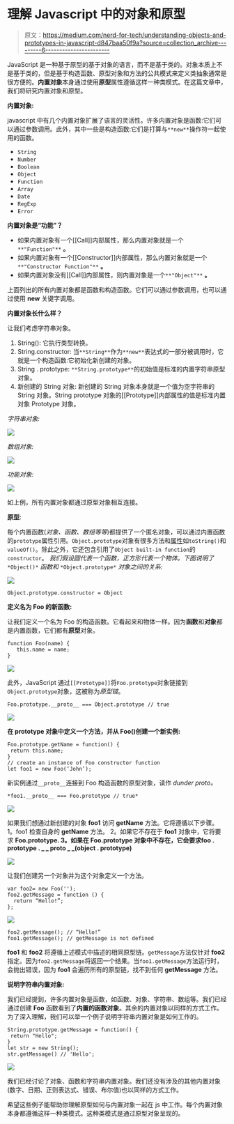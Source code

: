 # 理解 Javascript 中的对象和原型

> 原文：<https://medium.com/nerd-for-tech/understanding-objects-and-prototypes-in-javascript-d847baa50f9a?source=collection_archive---------6----------------------->

JavaScript 是一种基于原型的基于对象的语言，而不是基于类的。对象本质上不是基于类的，但是基于构造函数、原型对象和方法的公共模式来定义类抽象通常是很方便的。**内置对象**本身通过使用**原型**属性遵循这样一种类模式。在这篇文章中，我们将研究内置对象和原型。

**内置对象:**

javascript 中有几个内置对象扩展了语言的灵活性。许多内置对象是函数:它们可以通过参数调用。此外，其中一些是构造函数:它们是打算与`**new**`操作符一起使用的函数。

*   `String`
*   `Number`
*   `Boolean`
*   `Object`
*   `Function`
*   `Array`
*   `Date`
*   `RegExp`
*   `Error`

**内置对象是“功能”？**

*   如果内置对象有一个[[Call]]内部属性，那么内置对象就是一个`**"Function"**` **。**
*   如果内置对象有一个[[Constructor]]内部属性，那么内置对象就是一个`**"Constructor Function"**` **。**
*   如果内置对象没有[[Call]]内部属性，则内置对象是一个`**"Object"**` **。**

上面列出的所有内置对象都是函数和构造函数。它们可以通过参数调用，也可以通过使用 **new** 关键字调用。

**内置对象长什么样？**

让我们考虑字符串对象。

1.  String():
    它执行类型转换。
2.  String.constructor:
    当`**String**`作为`**new**`表达式的一部分被调用时，它就是一个构造函数:它初始化新创建的对象。
3.  String . prototype:
    `**String.prototype**`的初始值是标准的内置字符串原型对象。
4.  新创建的 String 对象:
    新创建的 String 对象本身就是一个值为空字符串的 String 对象。String prototype 对象的[[Prototype]]内部属性的值是标准内置对象 Prototype 对象。

*字符串对象:*

![](img/657452f5d7bea965f273f0aa69d9e645.png)

*数组对象:*

![](img/b810cc33ad9a5cf194328b6d06b71fce.png)

*功能对象:*

![](img/e31efe34cd3392e684373aeb76405b65.png)

如上例，所有内置对象都通过原型对象相互连接。

**原型**:

每个内置函数(*对象、函数、数组等等*)都提供了一个匿名对象，可以通过内置函数的`prototype`属性引用。`Object.prototype`对象有很多方法和[属性](https://www.javascripttutorial.net/javascript-object-properties/)如`toString()`和`valueOf()`。除此之外，它还包含引用了`Object built-in function`的`constructor`。
*我们假设圆代表一个函数，正方形代表一个物体。下图说明了* `*Object()*` *函数和* `*Object.prototype*` *对象之间的关系:*

![](img/12ac77bd424035da84ad94eaa90af04d.png)

```
Object.prototype.constructor = Object
```

**定义名为 Foo 的新函数:**

让我们定义一个名为 Foo 的构造函数。它看起来和物体一样。因为**函数**和**对象**都是内置函数，它们都有**原型**对象。

```
function Foo(name) {
   this.name = name;
}
```

![](img/42fbd3ce2d1e941943b74e4072bbe03b.png)

此外，JavaScript 通过`[[Prototype]]`将`Foo.prototype`对象链接到`Object.prototype`对象，这被称为*原型链*。

```
Foo.prototype.__proto__ === Object.prototype // true
```

![](img/cb4dce6207608f97cb0112cec4b80b62.png)

**在 prototype 对象中定义一个方法，并从 Foo()创建一个新实例:**

```
Foo.prototype.getName = function() {
 return this.name; 
}
// create an instance of Foo constructor function
let foo1 = new Foo(‘John’);
```

新实例通过`__proto__`连接到 Foo 构造函数的原型对象，读作 *dunder proto。*

```
*foo1.__proto__ === Foo.prototype // true*
```

![](img/8286092f02c553045f3a432d1667d95d.png)

如果我们想通过新创建的对象 **foo1** 访问 **getName** 方法。它将遵循以下步骤。
1。foo1 检查自身的 **getName** 方法。
2。如果它不存在于 **foo1** 对象中，它将要求 **Foo.prototype.
3。**如果在 **Foo.prototype** 对象中不存在，它会要求**foo . prototype . _ _ proto _ _(object . prototype)**

![](img/82603de28b5475a7c0ca031e318b6904.png)

让我们创建另一个对象并为这个对象定义一个方法。

```
var foo2= new Foo('');
foo2.getMessage = function () { 
  return “Hello!”; 
};
```

![](img/1249d3f399171ad3fc56b2be287f41af.png)

```
foo2.getMessage(); // “Hello!”
foo1.getMessage(); // getMessage is not defined
```

**foo1** 和 **foo2** 将遵循上述模式中描述的相同原型链。`getMessage`方法仅针对 **foo2** 指定。因为`foo2.getMessage`将返回一个结果。当`foo1.getMessage`方法运行时，会抛出错误，因为 **foo1** 会遍历所有的原型链，找不到任何 **getMessage** 方法。

**说明字符串内置对象:**

我们已经提到，许多内置对象是函数，如函数、对象、字符串、数组等。我们已经通过创建 **Foo** 函数看到了**内置的函数对象**。其余的内置对象以同样的方式工作。为了深入理解，我们可以举一个例子说明字符串内置对象是如何工作的。

```
String.prototype.getMessage = function() {
 return "Hello"; 
}
let str = new String();
str.getMessage() // 'Hello';
```

![](img/da2887cacbd669928dcc810115c5133b.png)

我们已经讨论了对象、函数和字符串内置对象。我们还没有涉及的其他内置对象(数字、日期、正则表达式、错误、布尔值)也以同样的方式工作。

希望这些例子能帮助你理解原型如何与内置对象一起在 js 中工作。每个内置对象本身都遵循这样一种类模式。这种类模式是通过原型对象呈现的。